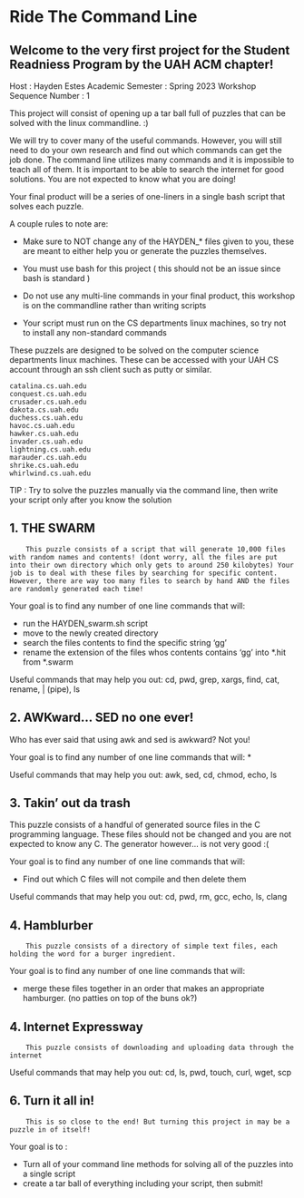 ﻿# Ride The Command Line
## Welcome to the very first project for the Student Readniess Program by the UAH ACM chapter!

Host : Hayden Estes
Academic Semester : Spring 2023
Workshop Sequence Number : 1

This project will consist of opening up a tar ball full of puzzles that can be solved with the linux commandline. :)


We will try to cover many of the useful commands. However, you will still need to do your own research and find out which commands can get the job done. The command line utilizes many commands and it is impossible to teach all of them. It is important to be able to search the internet for good solutions. You are not expected to know what you are doing!


Your final product will be a series of one-liners in a single bash script that solves each puzzle. 


A couple rules to note are:
* Make sure to NOT change any of the HAYDEN_* files given to you, these are meant to either help you or generate the puzzles themselves.


* You must use bash for this project ( this should not be an issue since bash is standard )


* Do not use any multi-line commands in your final product, this workshop is on the commandline rather than writing scripts


* Your script must run on the CS departments linux machines, so try not to install any non-standard commands


These puzzels are designed to be solved on the computer science departments linux machines.
These can be accessed with your UAH CS account through an ssh client such as putty or similar.


    catalina.cs.uah.edu
    conquest.cs.uah.edu
    crusader.cs.uah.edu
    dakota.cs.uah.edu
    duchess.cs.uah.edu
    havoc.cs.uah.edu
    hawker.cs.uah.edu
    invader.cs.uah.edu
    lightning.cs.uah.edu
    marauder.cs.uah.edu
    shrike.cs.uah.edu
    whirlwind.cs.uah.edu

TIP : Try to solve the puzzles manually via the command line, then write your script only after you know the solution


## 1. THE SWARM
        
        This puzzle consists of a script that will generate 10,000 files with random names and contents! (dont worry, all the files are put into their own directory which only gets to around 250 kilobytes) Your job is to deal with these files by searching for specific content. However, there are way too many files to search by hand AND the files are randomly generated each time!


Your goal is to find any number of one line commands that will:
* run the HAYDEN_swarm.sh script
* move to the newly created directory
* search the files contents to find the specific string ‘gg’ 
* rename the extension of the files whos contents contains ‘gg’ into *.hit from *.swarm


Useful commands that may help you out:
cd, pwd, grep, xargs, find, cat, rename, | (pipe), ls


## 2. AWKward... SED no one ever!


Who has ever said that using awk and sed is awkward? Not you! 

Your goal is to find any number of one line commands that will:
* 

Useful commands that may help you out:
awk, sed, cd, chmod, echo, ls


## 3. Takin’ out da trash


This puzzle consists of a handful of generated source files in the C programming language. These files should not be changed and you are not expected to know any C. The generator however… is not very good :(


Your goal is to find any number of one line commands that will:
* Find out which C files will not compile and then delete them


Useful commands that may help you out:
cd, pwd, rm, gcc, echo, ls, clang


## 4. Hamblurber


        This puzzle consists of a directory of simple text files, each holding the word for a burger ingredient.


Your goal is to find any number of one line commands that will:
 * merge these files together in an order that makes an appropriate hamburger. (no patties on top of the buns ok?) 


## 4. Internet Expressway


        This puzzle consists of downloading and uploading data through the internet

Useful commands that may help you out:
cd, ls, pwd, touch, curl, wget, scp

## 6. Turn it all in!

        This is so close to the end! But turning this project in may be a puzzle in of itself! 


Your goal is to :
* Turn all of your command line methods for solving all of the puzzles into a single script
* create a tar ball of everything including your script, then submit!


